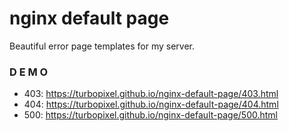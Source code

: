 # nginx default page

Beautiful error page templates for my server.


### D E M O

* 403: https://turbopixel.github.io/nginx-default-page/403.html
* 404: https://turbopixel.github.io/nginx-default-page/404.html
* 500: https://turbopixel.github.io/nginx-default-page/500.html